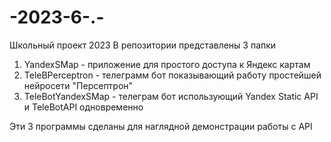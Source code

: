 # -2023-6-.-
Школьный проект 2023
В репозитории представлены 3 папки
1. YandexSMap - приложение для простого доступа к Яндекс картам
2. TeleBPerceptron - телеграмм бот показывающий работу простейшей нейросети "Персептрон"
3. TeleBotYandexSMap - телеграм бот использующий Yandex Static API и TeleBotAPI одновременно

Эти 3 программы сделаны для наглядной демонстрации работы с API 
